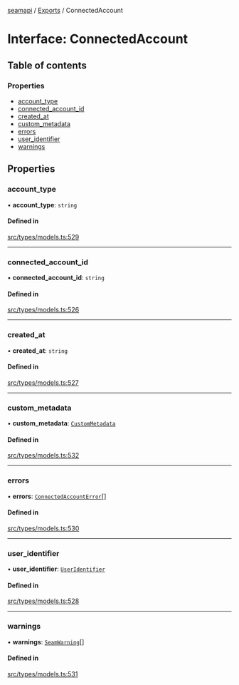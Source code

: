 [seamapi](../README.md) / [Exports](../modules.md) / ConnectedAccount

# Interface: ConnectedAccount

## Table of contents

### Properties

- [account\_type](ConnectedAccount.md#account_type)
- [connected\_account\_id](ConnectedAccount.md#connected_account_id)
- [created\_at](ConnectedAccount.md#created_at)
- [custom\_metadata](ConnectedAccount.md#custom_metadata)
- [errors](ConnectedAccount.md#errors)
- [user\_identifier](ConnectedAccount.md#user_identifier)
- [warnings](ConnectedAccount.md#warnings)

## Properties

### account\_type

• **account\_type**: `string`

#### Defined in

[src/types/models.ts:529](https://github.com/seamapi/javascript-legacy/blob/main/src/types/models.ts#L529)

___

### connected\_account\_id

• **connected\_account\_id**: `string`

#### Defined in

[src/types/models.ts:526](https://github.com/seamapi/javascript-legacy/blob/main/src/types/models.ts#L526)

___

### created\_at

• **created\_at**: `string`

#### Defined in

[src/types/models.ts:527](https://github.com/seamapi/javascript-legacy/blob/main/src/types/models.ts#L527)

___

### custom\_metadata

• **custom\_metadata**: [`CustomMetadata`](../modules.md#custommetadata)

#### Defined in

[src/types/models.ts:532](https://github.com/seamapi/javascript-legacy/blob/main/src/types/models.ts#L532)

___

### errors

• **errors**: [`ConnectedAccountError`](ConnectedAccountError.md)[]

#### Defined in

[src/types/models.ts:530](https://github.com/seamapi/javascript-legacy/blob/main/src/types/models.ts#L530)

___

### user\_identifier

• **user\_identifier**: [`UserIdentifier`](UserIdentifier.md)

#### Defined in

[src/types/models.ts:528](https://github.com/seamapi/javascript-legacy/blob/main/src/types/models.ts#L528)

___

### warnings

• **warnings**: [`SeamWarning`](SeamWarning.md)[]

#### Defined in

[src/types/models.ts:531](https://github.com/seamapi/javascript-legacy/blob/main/src/types/models.ts#L531)
